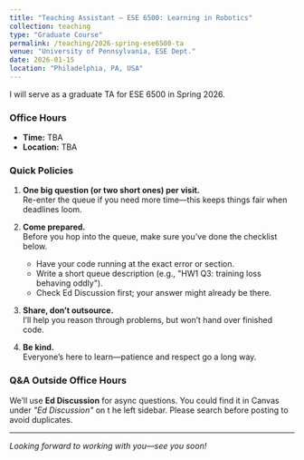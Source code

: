 ```yaml
---
title: "Teaching Assistant – ESE 6500: Learning in Robotics"
collection: teaching
type: "Graduate Course"
permalink: /teaching/2026-spring-ese6500-ta
venue: "University of Pennsylvania, ESE Dept."
date: 2026-01-15 
location: "Philadelphia, PA, USA"
---
```


I will serve as a graduate TA for ESE 6500 in Spring 2026.

### Office Hours

- **Time:** TBA  
- **Location:** TBA

### Quick Policies

1. **One big question (or two short ones) per visit.**  
    Re-enter the queue if you need more time—this keeps things fair when deadlines loom.

2. **Come prepared.**  
    Before you hop into the queue, make sure you’ve done the checklist below.
    - Have your code running at the exact error or section.  
    - Write a short queue description (e.g., "HW1 Q3: training loss behaving oddly").  
    - Check Ed Discussion first; your answer might already be there.

3. **Share, don’t outsource.**  
    I’ll help you reason through problems, but won’t hand over finished code.

4. **Be kind.**  
    Everyone’s here to learn—patience and respect go a long way.

### Q&A Outside Office Hours

We’ll use **Ed Discussion** for async questions. You could find it in Canvas under *"Ed Discussion"* on t he left sidebar. Please search before posting to avoid duplicates.

---

*Looking forward to working with you—see you soon!*